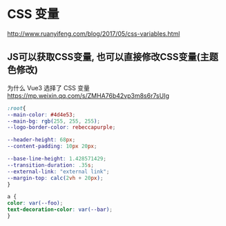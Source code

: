 # CSS 变量
http://www.ruanyifeng.com/blog/2017/05/css-variables.html

## JS可以获取CSS变量, 也可以直接修改CSS变量(主题色修改)

为什么 Vue3 选择了 CSS 变量
https://mp.weixin.qq.com/s/ZMHA76b42vp3m8s6r7sUIg
```css
:root{
--main-color: #4d4e53;
--main-bg: rgb(255, 255, 255);
--logo-border-color: rebeccapurple;

--header-height: 68px;
--content-padding: 10px 20px;

--base-line-height: 1.428571429;
--transition-duration: .35s;
--external-link: "external link";
--margin-top: calc(2vh + 20px);
}

a {
color: var(--foo);
text-decoration-color: var(--bar);
}
```
